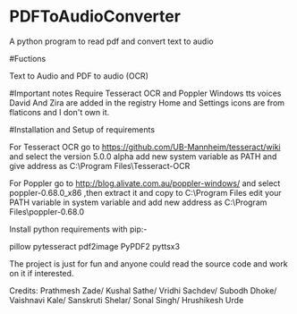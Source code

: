 # PDFToAudioConverter
A python program to read pdf and convert text to audio

#Fuctions

Text to Audio and PDF to audio (OCR)

#Important notes 
Require Tesseract OCR and Poppler
Windows tts voices David And Zira are added in the registry
Home and Settings icons are from flaticons and I don't own it.

#Installation and Setup of requirements

For Tesseract OCR
go to https://github.com/UB-Mannheim/tesseract/wiki and select the version 5.0.0 alpha
add new system variable as PATH and give address as C:\Program Files\Tesseract-OCR

For Poppler
go to http://blog.alivate.com.au/poppler-windows/ and select poppler-0.68.0_x86 ,then extract it and copy to C:\Program Files
edit your PATH variable in system variable and add new address as C:\Program Files\poppler-0.68.0

Install python requirements with pip:-

pillow
pytesseract
pdf2image
PyPDF2
pyttsx3


The project is just for fun and anyone could read the source code and work on it if interested.

Credits:
Prathmesh Zade/
Kushal Sathe/
Vridhi Sachdev/
Subodh Dhoke/
Vaishnavi Kale/
Sanskruti Shelar/
Sonal Singh/
Hrushikesh Urde
